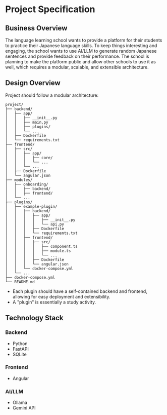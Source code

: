 # Project Specification

## Business Overview
The language learning school wants to provide a platform for their students to practice their Japanese language skills. To keep things interesting and engaging, the school wants to use AI/LLM to generate random Japanese sentences and provide feedback on their performance. The school is planning to make the platform public and allow other schools to use it as well, which requires a modular, scalable, and extensible architecture.

## Design Overview
Project should follow a modular architecture:

```
project/
├── backend/
│   ├── app/
│   │   ├── __init__.py
│   │   ├── main.py
│   │   ├── plugins/
│   │   └── ...
│   ├── Dockerfile
│   └── requirements.txt
├── frontend/
│   ├── src/
│   │   ├── app/
│   │   │   ├── core/
│   │   │   └── ...
│   │   └── ...
│   ├── Dockerfile
│   └── angular.json
├── modules/
│   ├── onboarding/
│   │   ├── backend/
│   │   ├── frontend/
│   └── ...
├── plugins/
│   ├── example-plugin/
│   │   ├── backend/
│   │   │   ├── app/
│   │   │   │   ├── __init__.py
│   │   │   │   └── api.py
│   │   │   ├── Dockerfile
│   │   │   └── requirements.txt
│   │   ├── frontend/
│   │   │   ├── src/
│   │   │   │   ├── component.ts
│   │   │   │   ├── module.ts
│   │   │   │   └── ...
│   │   │   ├── Dockerfile
│   │   │   └── angular.json
│   │   └── docker-compose.yml
│   └── ...
├── docker-compose.yml
└── README.md
```

- Each plugin should have a self-contained backend and frontend, allowing for easy deployment and extensibility.
- A "plugin" is essentially a study activity.

## Technology Stack
### Backend
- Python
- FastAPI
- SQLite

### Frontend
- Angular

### AI/LLM
- Ollama
- Gemini API